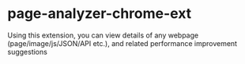 # page-analyzer-chrome-ext
Using this extension, you can view details of any webpage (page/image/js/JSON/API etc.), and related performance improvement suggestions
